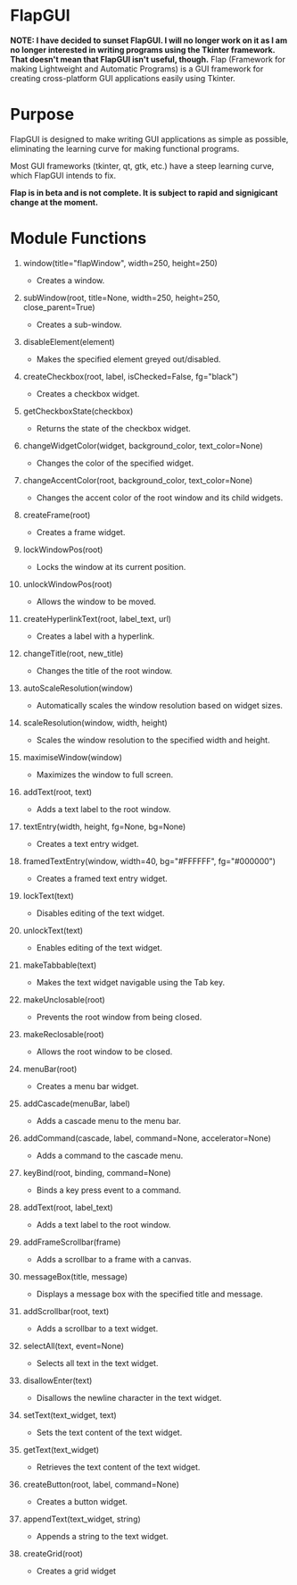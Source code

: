 # FlapGUI
**NOTE: I have decided to sunset FlapGUI. I will no longer work on it as I am no longer interested in writing programs using the Tkinter framework. That doesn't mean that FlapGUI isn't useful, though.**
Flap (Framework for making Lightweight and Automatic Programs) is a GUI framework for creating cross-platform GUI applications easily using Tkinter. 
# Purpose
FlapGUI is designed to make writing GUI applications as simple as possible, eliminating the learning curve for making functional programs. 

Most GUI frameworks (tkinter, qt, gtk, etc.) have a steep learning curve, which FlapGUI intends to fix.

**Flap is in beta and is not complete. It is subject to rapid and signigicant change at the moment.**
# Module Functions

1. window(title="flapWindow", width=250, height=250)
   - Creates a window.

2. subWindow(root, title=None, width=250, height=250, close_parent=True)
   - Creates a sub-window.

3. disableElement(element)
   - Makes the specified element greyed out/disabled.

4. createCheckbox(root, label, isChecked=False, fg="black")
   - Creates a checkbox widget.

5. getCheckboxState(checkbox)
   - Returns the state of the checkbox widget.

6. changeWidgetColor(widget, background_color, text_color=None)
   - Changes the color of the specified widget.

7. changeAccentColor(root, background_color, text_color=None)
   - Changes the accent color of the root window and its child widgets.

8. createFrame(root)
   - Creates a frame widget.

9. lockWindowPos(root)
   - Locks the window at its current position.

10. unlockWindowPos(root)
    - Allows the window to be moved.

11. createHyperlinkText(root, label_text, url)
    - Creates a label with a hyperlink.

12. changeTitle(root, new_title)
    - Changes the title of the root window.

13. autoScaleResolution(window)
    - Automatically scales the window resolution based on widget sizes.

14. scaleResolution(window, width, height)
    - Scales the window resolution to the specified width and height.

15. maximiseWindow(window)
    - Maximizes the window to full screen.

16. addText(root, text)
    - Adds a text label to the root window.

17. textEntry(width, height, fg=None, bg=None)
    - Creates a text entry widget.

18. framedTextEntry(window, width=40, bg="#FFFFFF", fg="#000000")
    - Creates a framed text entry widget.

19. lockText(text)
    - Disables editing of the text widget.

20. unlockText(text)
    - Enables editing of the text widget.

21. makeTabbable(text)
    - Makes the text widget navigable using the Tab key.

22. makeUnclosable(root)
    - Prevents the root window from being closed.

23. makeReclosable(root)
    - Allows the root window to be closed.

24. menuBar(root)
    - Creates a menu bar widget.

25. addCascade(menuBar, label)
    - Adds a cascade menu to the menu bar.

26. addCommand(cascade, label, command=None, accelerator=None)
    - Adds a command to the cascade menu.

27. keyBind(root, binding, command=None)
    - Binds a key press event to a command.

28. addText(root, label_text)
    - Adds a text label to the root window.

29. addFrameScrollbar(frame)
    - Adds a scrollbar to a frame with a canvas.

30. messageBox(title, message)
    - Displays a message box with the specified title and message.

31. addScrollbar(root, text)
    - Adds a scrollbar to a text widget.

32. selectAll(text, event=None)
    - Selects all text in the text widget.

33. disallowEnter(text)
    - Disallows the newline character in the text widget.

34. setText(text_widget, text)
    - Sets the text content of the text widget.

35. getText(text_widget)
    - Retrieves the text content of the text widget.

36. createButton(root, label, command=None)
    - Creates a button widget.

37. appendText(text_widget, string)
    - Appends a string to the text widget.

38. createGrid(root)
    - Creates a grid widget
